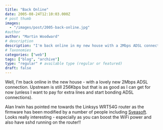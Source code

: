 ```yaml
---
title: "Back Online"
date: 2005-08-24T12:10:03.000Z
# post thumb
images:
  - "/images/post/2005-back-online.jpg"
#author
author: "Martin Woodward"
# description
description: "I'm back online in my new house with a 2Mbps ADSL connection and exploring the capabilities of the Linksys WRT54G router."
# Taxonomies
categories: ["web"]
tags: ["blog", "archive"]
type: "regular" # available type (regular or featured)
draft: false
---
```

Well, I'm back online in the new house - with a lovely new 2Mbps ADSL connection.  Upstream is still 256Kbps but that is as good as I can get for now (unless I want to pay for extra lines and start bonding ADSL connections).

Alan Irwin has pointed me towards the Linksys WRT54G router as the firmware has been modified by a number of people including [Sveasoft](http://www.sveasoft.com/).  Looks really interesting - especially as you can boost the WiFi power and also have sshd running on the router!!